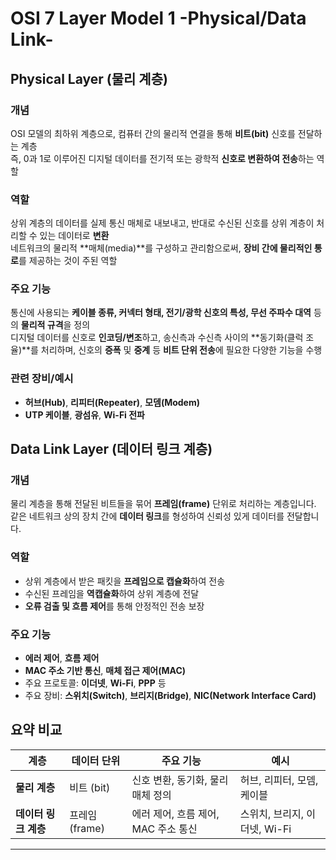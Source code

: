 # OSI 7 Layer Model 1 -Physical/Data Link-

## Physical Layer (물리 계층)

### 개념

OSI 모델의 최하위 계층으로, 컴퓨터 간의 물리적 연결을 통해 **비트(bit)** 신호를 전달하는 계층  
즉, 0과 1로 이루어진 디지털 데이터를 전기적 또는 광학적 **신호로 변환하여 전송**하는 역할

### 역할

상위 계층의 데이터를 실제 통신 매체로 내보내고, 반대로 수신된 신호를 상위 계층이 처리할 수 있는 데이터로 **변환**  
네트워크의 물리적 **매체(media)**를 구성하고 관리함으로써, **장비 간에 물리적인 통로**를 제공하는 것이 주된 역할

### 주요 기능

통신에 사용되는 **케이블 종류, 커넥터 형태, 전기/광학 신호의 특성, 무선 주파수 대역** 등의 **물리적 규격**을 정의  
디지털 데이터를 신호로 **인코딩/변조**하고, 송신측과 수신측 사이의 **동기화(클럭 조율)**를 처리하며, 신호의 **증폭** 및 **중계** 등 **비트 단위 전송**에 필요한 다양한 기능을 수행

### 관련 장비/예시

- **허브(Hub)**, **리피터(Repeater)**, **모뎀(Modem)**
- **UTP 케이블**, **광섬유**, **Wi-Fi 전파**

## Data Link Layer (데이터 링크 계층)

### 개념

물리 계층을 통해 전달된 비트들을 묶어 **프레임(frame)** 단위로 처리하는 계층입니다.  
같은 네트워크 상의 장치 간에 **데이터 링크**를 형성하여 신뢰성 있게 데이터를 전달합니다.

### 역할

- 상위 계층에서 받은 패킷을 **프레임으로 캡슐화**하여 전송
- 수신된 프레임을 **역캡슐화**하여 상위 계층에 전달
- **오류 검출 및 흐름 제어**를 통해 안정적인 전송 보장

### 주요 기능

- **에러 제어**, **흐름 제어**
- **MAC 주소 기반 통신**, **매체 접근 제어(MAC)**
- 주요 프로토콜: **이더넷**, **Wi-Fi**, **PPP** 등
- 주요 장비: **스위치(Switch)**, **브리지(Bridge)**, **NIC(Network Interface Card)**

## 요약 비교

| 계층                 | 데이터 단위    | 주요 기능                           | 예시                          |
| -------------------- | -------------- | ----------------------------------- | ----------------------------- |
| **물리 계층**        | 비트 (bit)     | 신호 변환, 동기화, 물리 매체 정의   | 허브, 리피터, 모뎀, 케이블    |
| **데이터 링크 계층** | 프레임 (frame) | 에러 제어, 흐름 제어, MAC 주소 통신 | 스위치, 브리지, 이더넷, Wi-Fi |

---
